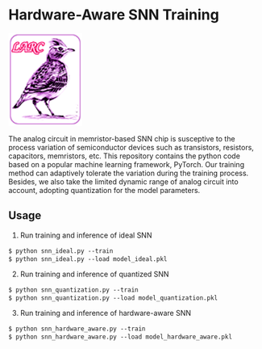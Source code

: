 # Hardware-Aware SNN Training

![NTHU LARC Logo](images/nthu_larc_logo.png?raw=true)

The analog circuit in memristor-based SNN chip is susceptive to the process variation of semiconductor devices such as transistors, resistors, capacitors, memristors, etc. This repository contains the python code based on a popular machine learning framework, PyTorch. Our training method can adaptively tolerate the variation during the training process. Besides, we also take the limited dynamic range of analog circuit into account, adopting quantization for the model parameters.

## Usage

1. Run training and inference of ideal SNN
```
$ python snn_ideal.py --train
$ python snn_ideal.py --load model_ideal.pkl
```

2. Run training and inference of quantized SNN
```
$ python snn_quantization.py --train
$ python snn_quantization.py --load model_quantization.pkl
```

3. Run training and inference of hardware-aware SNN
```
$ python snn_hardware_aware.py --train
$ python snn_hardware_aware.py --load model_hardware_aware.pkl
```

